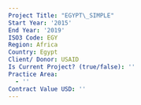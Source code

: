 ```yaml
---
Project Title: "EGYPT\_SIMPLE"
Start Year: '2015'
End Year: '2019'
ISO3 Code: EGY
Region: Africa
Country: Egypt
Client/ Donor: USAID
Is Current Project? (true/false): ''
Practice Area:
  - ''
Contract Value USD: ''
---
```


